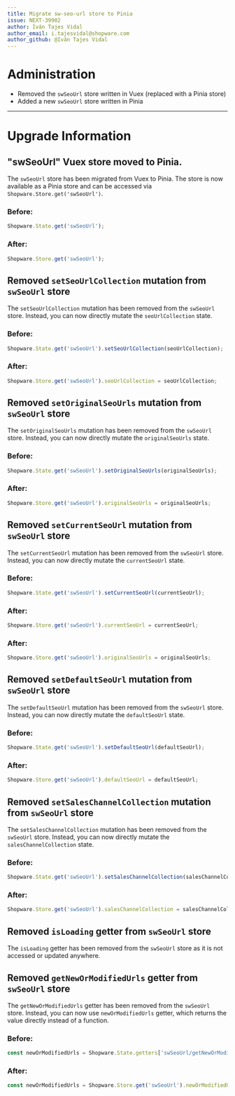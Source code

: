 ```yaml
---
title: Migrate sw-seo-url store to Pinia
issue: NEXT-39902
author: Iván Tajes Vidal
author_email: i.tajesvidal@shopware.com
author_github: @Iván Tajes Vidal
---
```

# Administration
* Removed the `swSeoUrl` store written in Vuex (replaced with a Pinia store)
* Added a new `swSeoUrl` store written in Pinia
___
# Upgrade Information
## "swSeoUrl" Vuex store moved to Pinia.

The `swSeoUrl` store has been migrated from Vuex to Pinia. The store is now available as a Pinia store and can be accessed via `Shopware.Store.get('swSeoUrl')`.

### Before:
```js
Shopware.State.get('swSeoUrl');
```

### After:
```js
Shopware.Store.get('swSeoUrl');
```

## Removed `setSeoUrlCollection` mutation from `swSeoUrl` store

The `setSeoUrlCollection` mutation has been removed from the `swSeoUrl` store. Instead, you can now directly mutate the `seoUrlCollection` state.

### Before:
```js
Shopware.State.get('swSeoUrl').setSeoUrlCollection(seoUrlCollection);
```

### After:
```js
Shopware.Store.get('swSeoUrl').seoUrlCollection = seoUrlCollection;
```

## Removed `setOriginalSeoUrls` mutation from `swSeoUrl` store

The `setOriginalSeoUrls` mutation has been removed from the `swSeoUrl` store. Instead, you can now directly mutate the `originalSeoUrls` state.

### Before:
```js
Shopware.State.get('swSeoUrl').setOriginalSeoUrls(originalSeoUrls);
```

### After:
```js
Shopware.Store.get('swSeoUrl').originalSeoUrls = originalSeoUrls;
```

## Removed `setCurrentSeoUrl` mutation from `swSeoUrl` store

The `setCurrentSeoUrl` mutation has been removed from the `swSeoUrl` store. Instead, you can now directly mutate the `currentSeoUrl` state.

### Before:
```js
Shopware.State.get('swSeoUrl').setCurrentSeoUrl(currentSeoUrl);
```

### After:
```js
Shopware.Store.get('swSeoUrl').currentSeoUrl = currentSeoUrl;
```

### After:
```js
Shopware.Store.get('swSeoUrl').originalSeoUrls = originalSeoUrls;
```

## Removed `setDefaultSeoUrl` mutation from `swSeoUrl` store

The `setDefaultSeoUrl` mutation has been removed from the `swSeoUrl` store. Instead, you can now directly mutate the `defaultSeoUrl` state.

### Before:
```js
Shopware.State.get('swSeoUrl').setDefaultSeoUrl(defaultSeoUrl);
```

### After:
```js
Shopware.Store.get('swSeoUrl').defaultSeoUrl = defaultSeoUrl;
```

## Removed `setSalesChannelCollection` mutation from `swSeoUrl` store

The `setSalesChannelCollection` mutation has been removed from the `swSeoUrl` store. Instead, you can now directly mutate the `salesChannelCollection` state.

### Before:
```js
Shopware.State.get('swSeoUrl').setSalesChannelCollection(salesChannelCollection);
```

### After:
```js
Shopware.Store.get('swSeoUrl').salesChannelCollection = salesChannelCollection;
```

## Removed `isLoading` getter from `swSeoUrl` store

The `isLoading` getter has been removed from the `swSeoUrl` store as it is not accessed or updated anywhere.

## Removed `getNewOrModifiedUrls` getter from `swSeoUrl` store

The `getNewOrModifiedUrls` getter has been removed from the `swSeoUrl` store. Instead, you can now use `newOrModifiedUrls` getter, which returns the value directly instead of a function.

### Before:
```js
const newOrModifiedUrls = Shopware.State.getters['swSeoUrl/getNewOrModifiedUrls']();
```

### After:
```js
const newOrModifiedUrls = Shopware.Store.get('swSeoUrl').newOrModifiedUrls;
```

